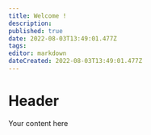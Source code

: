 ```yaml
---
title: Welcome !
description: 
published: true
date: 2022-08-03T13:49:01.477Z
tags: 
editor: markdown
dateCreated: 2022-08-03T13:49:01.477Z
---
```


# Header
Your content here